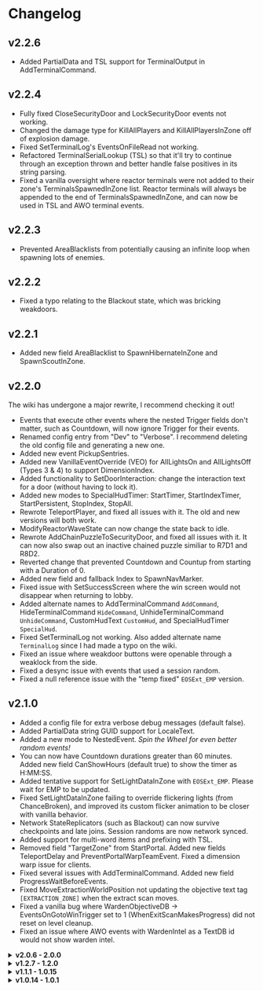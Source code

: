 # Changelog
## v2.2.6
- Added PartialData and TSL support for TerminalOutput in AddTerminalCommand.

## v2.2.4
- Fully fixed CloseSecurityDoor and LockSecurityDoor events not working.
- Changed the damage type for KillAllPlayers and KillAllPlayersInZone off of explosion damage.
- Fixed SetTerminalLog's EventsOnFileRead not working.
- Refactored TerminalSerialLookup (TSL) so that it'll try to continue through an exception thrown and better handle false positives in its string parsing.
- Fixed a vanilla oversight where reactor terminals were not added to their zone's TerminalsSpawnedInZone list. Reactor terminals will always be appended to the end of TerminalsSpawnedInZone, and can now be used in TSL and AWO terminal events.

## v2.2.3
- Prevented AreaBlacklists from potentially causing an infinite loop when spawning lots of enemies.

## v2.2.2
- Fixed a typo relating to the Blackout state, which was bricking weakdoors.

## v2.2.1
- Added new field AreaBlacklist to SpawnHibernateInZone and SpawnScoutInZone.

## v2.2.0
The wiki has undergone a major rewrite, I recommend checking it out!
- Events that execute other events where the nested Trigger fields don't matter, such as Countdown, will now ignore Trigger for their events.
- Renamed config entry from "Dev" to "Verbose". I recommend deleting the old config file and generating a new one.
- Added new event PickupSentries.
- Added new VanillaEventOverride (VEO) for AllLightsOn and AllLightsOff (Types 3 & 4) to support DimensionIndex.
- Added functionality to SetDoorInteraction: change the interaction text for a door (without having to lock it).
- Added new modes to SpecialHudTimer: StartTimer, StartIndexTimer, StartPersistent, StopIndex, StopAll.
- Rewrote TeleportPlayer, and fixed all issues with it. The old and new versions will both work.
- ModifyReactorWaveState can now change the state back to idle.
- Rewrote AddChainPuzzleToSecurityDoor, and fixed all issues with it. It can now also swap out an inactive chained puzzle similiar to R7D1 and R8D2.
- Reverted change that prevented Countdown and Countup from starting with a Duration of 0.
- Added new field and fallback Index to SpawnNavMarker.
- Fixed issue with SetSuccessScreen where the win screen would not disappear when returning to lobby.
- Added alternate names to AddTerminalCommand `AddCommand`, HideTerminalCommand `HideCommand`, UnhideTerminalCommand `UnhideCommand`, CustomHudText `CustomHud`, and SpecialHudTimer `SpecialHud`.
- Fixed SetTerminalLog not working. Also added alternate name `TerminalLog` since I had made a typo on the wiki.
- Fixed an issue where weakdoor buttons were openable through a weaklock from the side.
- Fixed a desync issue with events that used a session random.
- Fixed a null reference issue with the "temp fixed" `EOSExt_EMP` version.

## v2.1.0
- Added a config file for extra verbose debug messages (default false).
- Added PartialData string GUID support for LocaleText.
- Added a new mode to NestedEvent. <i>Spin the Wheel for even better random events!</i>
- You can now have Countdown durations greater than 60 minutes. Added new field CanShowHours (default true) to show the timer as H:MM:SS.
- Added tentative support for SetLightDataInZone with `EOSExt_EMP`. Please wait for EMP to be updated.
- Fixed SetLightDataInZone failing to override flickering lights (from ChanceBroken), and improved its custom flicker animation to be closer with vanilla behavior.
- Network StateReplicators (such as Blackout) can now survive checkpoints and late joins. Session randoms are now network synced.
- Added support for multi-word items and prefixing with TSL.
- Removed field "TargetZone" from StartPortal. Added new fields TeleportDelay and PreventPortalWarpTeamEvent. Fixed a dimension warp issue for clients.
- Fixed several issues with AddTerminalCommand. Added new field ProgressWaitBeforeEvents.
- Fixed MoveExtractionWorldPosition not updating the objective text tag `[EXTRACTION_ZONE]` when the extract scan moves.
- Fixed a vanilla bug where WardenObjectiveDB -> EventsOnGotoWinTrigger set to 1 (WhenExitScanMakesProgress) did not reset on level cleanup.
- Fixed an issue where AWO events with WardenIntel as a TextDB id would not show warden intel.

<details>
  <summary><b>v2.0.6 - 2.0.0</b></summary>

## v2.0.6
- Fixed issue where the timer element of Countdown was invisible.
- Made EventsOnProgress much more consistent. In Countup if the counter goes below the starting value the progress percentage will be clamped. If the event is instantly completed via AdjustAWOTimer (not terminated), any remaining EventsOnProgress will be executed.
- Added more update fields to AdjustAWOTimer.
- Added proxy fields for Countdown/Countup/AdjustAWOTimer for better clarity.

## v2.0.5
- Changed logic for AlertEnemiesInZone. Both alert mechanisms will now execute regardless of Enabled, and will run on all clients instead of host only. This should hopefully fix inconsistencies in multiplayer.
- Fixed issue where layer-dependent MultiProgressions wouldn't update properly depending on which layer the local player is in when it updated.
- Attempted fix for inconsistencies with TSL. And TSL now works on security door text and in Countdown/Countup/CustomHudTitle/SpecialHudTimer!
- AdjustAWOTimer can now change the title text and timer color for Countdown. It will not change the speed (bc it is a countdown).
- LockSecurityDoor will now force the door state to locked unless it is already open.
- Added fallbacks for ForceCompleteChainPuzzle and AddChainPuzzleToSecurityDoor. If using these events in a terminal command, you can put the ChainedPuzzleDB id in SpecialNumber instead of ChainPuzzle so that the command will not activate that CP.
- Temporary fix for an error from MoveExtractionWorldPosition when the elevator or exit tile does not have an extraction chain puzzle: If this still fails, a warning message will be printed to the console letting you know the event won't work for the level.

## v2.0.3
- Fixed MoveExtractionWorldPosition not working.
- Fixed TSL not consistently fetching terminals in static dimensions in the same order as AWO terminal events.
- Internally changed EventLoops to be more thread-safe.

## v2.0.2
- Fixed EventsOnProgress only executing the first progress event.

## v2.0.1
- Removed the arbitrary behavior in HideTerminalCommand and UnhideTerminalCommand of getting UniqueCommand 1-5 when CommandNumber is 1-5. 
- Fixed DeleteCommand not always working in HideTerminalCommand. It is now mutually exclusive with hiding a command and will only work if the command is visible.
- Added an error check for SetTerminalLog if FileContent is empty when adding a new log.
- Fixed TeleportPlayer not retaining the last look direction before flash teleporting.
- Reverted accidental change in ForceCompleteChainPuzzle. It should now clear scan splines again and won't vomit when doing so.

## v2.0.0
This is intended to be one of the last major releases for AWO. Thanks everyone! --Amorously

<b>New Events:</b>
- ForcePlayPlayerDialogue
- SetTerminalLog
- SetPocketItem
- DoInteractWeakDoorsInZone
- ToggleInteractWeakDoorsInZone

<b>Vanilla Event Overrides (VEO):</b>
- In PlaySound (Type 5) you can now use Position to play non-global sounds from.
- In SpawnEnemyOnPoint (Type 16) you can now use Position to spawn enemies from, and Count to spawn that number of enemies.

<b>Terminal Serial Lookup (TSL)</b>
- For most formatted text in the game, you can now get the zone alias or serial number for <i>any</i> terminal item! See wiki for how to use.
- Ex. `"[TERMINAL_0_0_0_0]"` would get the serial number for (Reality, Main, Zone_0)'s 0th terminal.
- Ex. `"[ZONE_3_2_1]"` would get the zone alias for the zone in (Dimension_3, Overload, Zone_1).

<b>Updated:</b>
- Events the execute other events in AWO can now execute custom warden events, such as ones from Inas's plugins (EOS, ESVS).
- Replaced Hirnu's WeakDoorMechanism in AlertEnemiesInZone with NoiseEventMechanism (i.e. scream doors, EventsOnEnter). This is now mutually exclusive with the original behavior and enabled by default. For the original behavior, enemies will now aggro onto the closest alive player instead of the host.
- Added field NavMarker to SpawnNavMarker; you can now change the nav marker color, style, add text, and add a fade out time.
- Added fields IsLayerIndependent and Priority to MultiProgression, which will hide/unhide MPs on the hud depending on which layer the player is in.
- TeleportPlayer/InfectPlayer/DamagePlayer/RevivePlayer should now instead use the Xth player in the lobby from left to right, rather than their lobby slot index.
- Improved performance for EventsOnProgress.
- Transitioned to primarily using `GTFO.API` for LevelEvents.
- Improved randomness.
- Added "Fallbacks" for duplicate and nested fields. See wiki.
- Added new field WorldEventObjectFilter, which proxies SpecialText. 
- You can now specify a WorldEventObjectFilter for SpawnHibernateInZone and SpawnScoutInZone.
- Attempted fix on custom success screens not always updating.
- Refactored/rebuilt most code in AWO. 
- Add more.

<b>Known Issues:</b>
- SetLightDataInZone is still under investigation with `EOSExt_EMP` and the EMP ability in `EEC`, and will hopefully get fixed in the future.
- If you lock WeakDoors using ToggleInteractWeakDoorsInZone and open or close them with DoInteractWeakDoorsInZone, any door buttons with a WeakLock on them will become interactible again. I'm lazy and this is kinda niche.
- Generator Clusters and Generators added by `ExtraObjectiveSetup` do not currently have a valid TerminalInteface setup, so they can neither be queried nor be used in the serial number lookup.

</details>

<details>
<summary><b>v1.2.7 - 1.2.0</b></summary>

## v1.2.7
- Added new event SpecialHudTimer.
- Changed CustomHudText since it didn't need to be run in a coroutine.
- Fixed EventsOnProgress killing the timer.
- Fixed NestedEvent potentially crashing the game when there are more MaxRandomEvents than EventsToActivate. 
- Fixed an issue where PlayWaveRoarSound would play wave roars one size larger than specified.
- Removed the restriction of having only one active DOT DamagePlayer & IOT InfectPlayer event at a time.
- Remembered to do the version bump.

## v1.2.6
- Added new event CustomHudText.
- Added a random event selection mode to NestedEvent.
- You can now specify a WorldEventObjectFilter to use for PlayWaveRoarSound, SpawnNavMarker, & MoveExtractionWorldPosition via SpecialText.

## v1.2.5
- CleanupEnemiesInZone hotfix, sry for the wait.

## v1.2.4
- Added EventsOnProgress to Countdown and Countup.
- You can now specify an area index for AlertEnemiesInZone (see wiki)
- Fixed a potential sync issue with LockSecurityDoor.

## v1.2.3
- You can now specify an area index for CleanupEnemiesInZone.

## v1.2.2
- Fixed a major sync issue with AWO events that activate other events (Countdown, Countup, NestedEvent, and StartEventLoop).
- SpawnHibernatesInZone now also rerolls for enemies spawning too close to other enemies. After 5 failed attempts, you can choose whether or not to cope and spawn the hibernate anyway via Enabled (default true).

## v1.2.1
- Added new event PlayWaveRoarSound.
- Fixed Countdown and Countup using the incorrect BlinkIn/BlinkOut values.
- Increased SpawnHibernateInZone player avoid distance >:(
- Retroactively changed ModifyPortalMachine event name to StartPortalMachine, sorry

## v1.2.0
<b>New events:</b>
- ShakeScreen
- StartPortalMachine
- SetSuccessScreen
- PlaySubtitles
- MultiProgression

<b>Updated:</b>
- Fixed LockSecurityDoor not locking doors and implemented option to add text to locked door.
```jsonc
{
  "Type": 10001,
  "Layer": 0,
  "DimensionIndex": 0,
  "LocalIndex": 1,
  "SpecialText": "<color=green>://ERROR! Ultra locked!!</color>"
}
```
- Fixed TeleportPlayer not properly syncing between host-clients.
- Fixed SpawnScouts & SpawnHibernates throwing errors in the console.
- You can now use modded custom success screens! Just put the full prefab filepath in either the SetSuccessScreen event or RundownDB.
- Disabled the Objective Extension module (if you were actually using this, DM me and I'll reenable it).

</details>

<details>
<summary><b>v1.1.1 - 1.0.15</b></summary>

## v1.1.1
- Fixed AdjustAWOTimer bricking Countdown duration.
- Fixed ForceCompleteChainPuzzle throwing null reference errors if a CP doesn't have a spline.
- A positive TimeModifier for AdjustAWOTimer will now increase Countup instead of lowering it.
- AMAWO console debug/error messages now include the event name.

## v1.1.0
<b>New events:</b>
- Countup (like Lockout2's E1 gimmick)
- ForceCompleteChainPuzzle
- SpawnNavMarker

<b>Updated:</b>
- Countdown: you can now also use Duration outside of CountdownData class. Prioritizes backwards compatibility.
```jsonc
{
  "Type": 10010,
  "Duration": 60.0,
  "Countdown": {
    "TimerText": "Time Until Ends:",
    "TimerColor": "red",
    "EventsOnDone": []
  }
}
```
- AdjustAWOTimer: Same as above. Added features for Countup.
- SolveSecurityDoorAlarm: Now only changes door interaction state (Clearing CPs was broken, anyways). Use ForceCompleteChainPuzzle for this functionality.
- AddTerminalCommand: You can now use TextDB for CommandDesc.
- Refactored code in most AMAWO events.

## v1.0.1650
Fixed Active EventLoop Ids persisting between levels. 

## v1.0.15
Amorously makes and will continue to make cool contributions. First ones merged and compiled here. See the wiki for how to use them.
```
New events:
- NestedEvent
- StartEventLoop
- StopEventLoop
- TeleportPlayer
- InfectPlayer
- DamagePlayer
- RevivePlayer
- AdjustAWOTimer
```
</details>

<details>
  <summary><b>v1.0.14 - 1.0.1</b></summary>

## v1.0.14
thyunsus requests: cleanupenemiesinzone IncludeOnlyID (works same as ExcludeEnemyID but in reverse)

## v1.0.13
hideterminalcommands can now use a remove command entirely -switch, DeleteCommand default false. true it to make the command go poof entirely.

also some other tweaks and fixes here and there.

## v1.0.12
added AddChainPuzzleToSecurityDoor / 10027

Datablock example:

```jsonc
{
  "Type": 10027, // "AddChainPuzzleToSecurityDoor",
  "Layer": 0,
  "DimensionIndex": 0,
  "LocalIndex": 1,
  "WardenIntel": "door is rigged noob",
  "ChainPuzzle": 139
}
```
only effective on doors that have not been opened yet. on unlocked doors the handle goes back in its hole.

## v1.0.11
AddTerminalCommand does TriggerClient stuff, now it works as it should. ish. zero delay on the command but i can live with it. :)

## v1.0.10
minor tweaks to AddTerminalCommand and COMAMNDS list, noticed u could repeatedly add commands with the same command numbers, not nice. made a simple duplicate check, wont let u do it now.

## v1.0.9
would you like to have over 2 billion UniqueCommands? :) check TERMINALCOMMANDS.md for new commands 10024-10026 AddTerminalCommand, HideTerminalCommand, UnhideTerminalCommand

## v1.0.8
spawnhibernateinzone now avoids players, rerolls position until a position is found that doesnt spawn on a player, instantly aggroing it. also solvesecuritydoor might work better. ish.

## v1.0.7
spawnhibernateinzone now properly randomizes rotation of enemies, they don't all face (roughly) the same way. one enemy spawn goes by the eventdata spawnhibernates position + rotation (rotation.y should only be modified).

## v1.0.6
fixed CleanupEnemiesInZone

## v1.0.5
SolveSecurityDoorAlert now functions even if the door is locked by keycard, cell or lockednokey (type 3) .. it switches any chainpuzzle on the door into type 4.

## v1.0.4
alertenemiesinzone chagned (wakeup mechanism, weakdoor opening). devs: if u don't want weakdoors of zone to open, use "Enabled": false on the event (default true if missing). thanks thyunsus a lot for testing this!

## v1.0.3
v1.0.2 was flawed in one game-breaking way, fixed.

## v1.0.2
thy reported that countdown timers after checkpoints break and play old events again. made provisions to detect cp usage and seppuku accordingly. also, made a small change to how the after-events are executed.

## v1.0.1
initial.

</details>